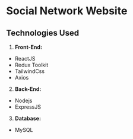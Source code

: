 # Social Network Website

## Technologies Used

1. **Front-End:**

- ReactJS
- Redux Toolkit
- TailwindCss
- Axios

2. **Back-End:**

- Nodejs
- ExpressJS

3. **Database:**

- MySQL
